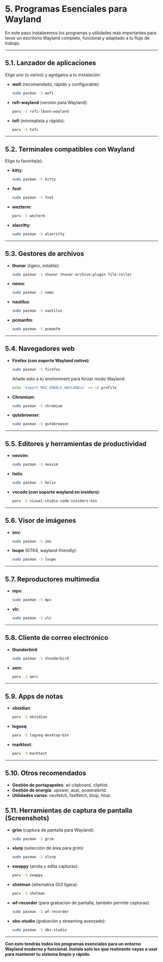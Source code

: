 # 5. Programas Esenciales para Wayland

En este paso instalaremos los programas y utilidades más importantes para tener un escritorio Wayland completo, funcional y adaptado a tu flujo de trabajo.

---

## 5.1. Lanzador de aplicaciones

Elige uno (o varios) y agrégalos a tu instalación:

- **wofi** (recomendado, rápido y configurable):
  ```sh
  sudo pacman -S wofi
  ```
- **rofi-wayland** (versión para Wayland):
  ```sh
  paru -S rofi-lbonn-wayland
  ```
- **tofi** (minimalista y rápido):
  ```sh
  paru -S tofi
  ```

---

## 5.2. Terminales compatibles con Wayland

Elige tu favorita(s):

- **kitty**:
  ```sh
  sudo pacman -S kitty
  ```
- **foot**:
  ```sh
  sudo pacman -S foot
  ```
- **wezterm**:
  ```sh
  paru -S wezterm
  ```
- **alacritty**:
  ```sh
  sudo pacman -S alacritty
  ```

---

## 5.3. Gestores de archivos

- **thunar** (ligero, estable):
  ```sh
  sudo pacman -S thunar thunar-archive-plugin file-roller
  ```
- **nemo**:
  ```sh
  sudo pacman -S nemo
  ```
- **nautilus**:
  ```sh
  sudo pacman -S nautilus
  ```
- **pcmanfm**:
  ```sh
  sudo pacman -S pcmanfm
  ```

---

## 5.4. Navegadores web

- **Firefox (con soporte Wayland nativo)**:
  ```sh
  sudo pacman -S firefox
  ```
  Añade esto a tu environment para forzar modo Wayland:
  ```sh
  echo 'export MOZ_ENABLE_WAYLAND=1' >> ~/.profile
  ```
- **Chromium**:
  ```sh
  sudo pacman -S chromium
  ```
- **qutebrowser**:
  ```sh
  sudo pacman -S qutebrowser
  ```

---

## 5.5. Editores y herramientas de productividad

- **neovim**:
  ```sh
  sudo pacman -S neovim
  ```
- **helix**:
  ```sh
  sudo pacman -S helix
  ```
- **vscode (con soporte wayland en insiders)**:
  ```sh
  paru -S visual-studio-code-insiders-bin
  ```

---

## 5.6. Visor de imágenes

- **imv**:
  ```sh
  sudo pacman -S imv
  ```
- **loupe** (GTK4, wayland-friendly):
  ```sh
  sudo pacman -S loupe
  ```

---

## 5.7. Reproductores multimedia

- **mpv**:
  ```sh
  sudo pacman -S mpv
  ```
- **vlc**:
  ```sh
  sudo pacman -S vlc
  ```

---

## 5.8. Cliente de correo electrónico

- **thunderbird**:
  ```sh
  sudo pacman -S thunderbird
  ```
- **aerc**:
  ```sh
  paru -S aerc
  ```

---

## 5.9. Apps de notas

- **obsidian**:
  ```sh
  paru -S obsidian
  ```
- **logseq**:
  ```sh
  paru -S logseq-desktop-bin
  ```
- **marktext**:
  ```sh
  paru -S marktext
  ```


---

## 5.10. Otros recomendados

- **Gestión de portapapeles**: wl-clipboard, cliphist.
- **Gestión de energía**: upower, acpi, poweralertd.
- **Utilidades varias**: neofetch, fastfetch, btop, htop.


## 5.11. Herramientas de captura de pantalla (Screenshots)

- **grim** (captura de pantalla para Wayland):
  ```sh
  sudo pacman -S grim
  ```
- **slurp** (selección de área para grim):
  ```sh
  sudo pacman -S slurp
  ```
- **swappy** (anota y edita capturas):
  ```sh
  paru -S swappy
  ```
- **shotman** (alternativa GUI ligera):
  ```sh
  paru -S shotman
  ```
- **wf-recorder** (para grabación de pantalla, también permite capturas):
  ```sh
  sudo pacman -S wf-recorder
  ```
- **obs-studio** (grabación y streaming avanzado):
  ```sh
  sudo pacman -S obs-studio
  ```

---

**Con esto tendrás todos los programas esenciales para un entorno Wayland moderno y funcional. Instala solo los que realmente vayas a usar para mantener tu sistema limpio y rápido.**


